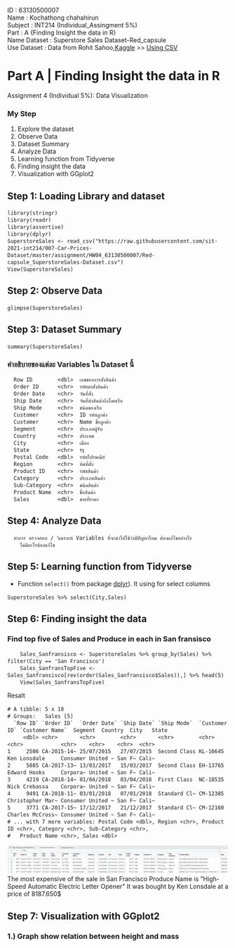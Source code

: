 ID : 63130500007 <br>
Name : Kochathong chahahirun <br>
Subject : INT214 (Individual_Assingment 5%) <br>
Part : A {Finding Insight the data in R} <br>
Name Dataset : Superstore Sales Dataset-Red_capsule <br>
Use Dataset : Data from Rohit Sahoo,[Kaggle](https://www.kaggle.com/rohitsahoo/sales-forecasting) >> [Using CSV](https://raw.githubusercontent.com/safesit23/INT214-Statistics/main/datasets/superstore_sales.csv)

## 

# Part A | Finding Insight the data in R<br>
Assignment 4 (Individual 5%): Data Visualization <br>
### My Step
1. Explore the dataset
2. Observe Data
3. Dataset Summary
4. Analyze Data
5. Learning function from Tidyverse
6. Finding insight the data
7. Visualization with GGplot2

## Step 1: Loading Library and dataset
    
    library(stringr)
    library(readr)
    library(assertive)
    library(dplyr)
    SuperstoreSales <- read_csv("https://raw.githubusercontent.com/sit-2021-int214/007-Car-Prices-Dataset/master/assignment/HW04_63130500007/Red-capsule_SuperstoreSales-Dataset.csv")
    View(SuperstoreSales)
    
## Step 2: Observe Data
  
    glimpse(SuperstoreSales)
  
## Step 3: Dataset Summary
  
    summary(SuperstoreSales)
  
### คำอธิบายของแต่ละ Variables ใน Dataset นี้    
      Row ID        <dbl>  เลขของการสั่งสินค้า
      Order ID      <chr>  รหัสคำสั่งสินค้า
      Order Date    <chr>  วันที่สั่ง
      Ship Date     <chr>  วันที่ส่งสินค้าถึงโดยเรือ
      Ship Mode     <chr>  ชนิดของเรือ
      Customer      <chr>  ID รหัสลูกค้า
      Customer      <chr>  Name ชื่อลูกค้า
      Segment       <chr>  ประเภทผู้รับ
      Country       <chr>  ประเทศ
      City          <chr>  เมือง
      State         <chr>  รัฐ
      Postal Code   <dbl>  รหัสไปรษณีย์
      Region        <chr>  ทิศที่ตั้ง 
      Product ID    <chr>  รหัสสินค้า
      Category      <chr>  ประเภทสินค้า
      Sub-Category  <chr>  ชนิดสินค้า
      Product Name  <chr>  ชื่อสินค้า
      Sales         <dbl>  ขายที่ราคา
      
## Step 4: Analyze Data
      ทำการ ตรวจสอบ / วิเคราะห์ Variables ที่จะนำไปใช้ว่ามีปัญหาไหม ต้องแก้ไขอย่างไร
        ไม่มีอะไรต้องแก้ไข
      
## Step 5: Learning function from Tidyverse 
- Function `select()` from package [dplyr](https://dplyr.tidyverse.org/articles/dplyr.html#select-columns-with-select)). It using for select columns
```
SuperstoreSales %>% select(City,Sales)
```

## Step 6: Finding insight the data  
### Find top five of Sales and Produce in each in San fransisco
```
    Sales_Sanfransisco <- SuperstoreSales %>% group_by(Sales) %>% filter(City == 'San Francisco') 
    Sales_SanfransTopFive <- Sales_Sanfransisco[rev(order(Sales_Sanfransisco$Sales)),] %>% head(5)
    View(Sales_SanfransTopFive)
```
Resalt
```
# A tibble: 5 x 18
# Groups:   Sales [5]
  `Row ID` `Order ID`  `Order Date` `Ship Date` `Ship Mode`  `Customer ID` `Customer Name`  Segment  Country  City   State
     <dbl> <chr>       <chr>        <chr>       <chr>        <chr>         <chr>            <chr>    <chr>    <chr>  <chr>
1     2506 CA-2015-14~ 25/07/2015   27/07/2015  Second Class KL-16645      Ken Lonsdale     Consumer United ~ San F~ Cali~
2     5885 CA-2017-13~ 13/03/2017   15/03/2017  Second Class EH-13765      Edward Hooks     Corpora~ United ~ San F~ Cali~
3     4219 CA-2018-14~ 01/04/2018   03/04/2018  First Class  NC-18535      Nick Crebassa    Corpora~ United ~ San F~ Cali~
4     9491 CA-2018-11~ 03/01/2018   07/01/2018  Standard Cl~ CM-12385      Christopher Mar~ Consumer United ~ San F~ Cali~
5     3771 CA-2017-15~ 17/12/2017   21/12/2017  Standard Cl~ CM-12160      Charles McCross~ Consumer United ~ San F~ Cali~
# ... with 7 more variables: Postal Code <dbl>, Region <chr>, Product ID <chr>, Category <chr>, Sub-Category <chr>,
#   Product Name <chr>, Sales <dbl>
```
![ResaltInsight_TableOfTopFive-SalesInSANFRANCISCO](./Pic/PART-A_ResaltInsight_TableOfTopFive-SalesInSANFRANCISCO.png)
The most expensive of the sale in San Francisco Produce Name is "High-Speed Automatic Electric Letter Opener" It was bought by Ken Lonsdale at a price of 8187.650$

## Step 7: Visualization with GGplot2
### 1.) Graph show relation between height and mass
